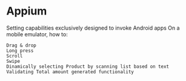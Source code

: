 # Appium

Setting capabilities exclusively designed to invoke Android apps On a mobile emulator, how to:

    Drag & drop
    Long press
    Scroll
    Swipe
    Dinamically selecting Product by scanning list based on text
    Validating Total amount generated functionality
